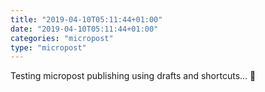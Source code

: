 ```yaml
---
title: "2019-04-10T05:11:44+01:00"
date: "2019-04-10T05:11:44+01:00"
categories: "micropost"
type: "micropost"
---
```

Testing micropost publishing using drafts and shortcuts... 🤔